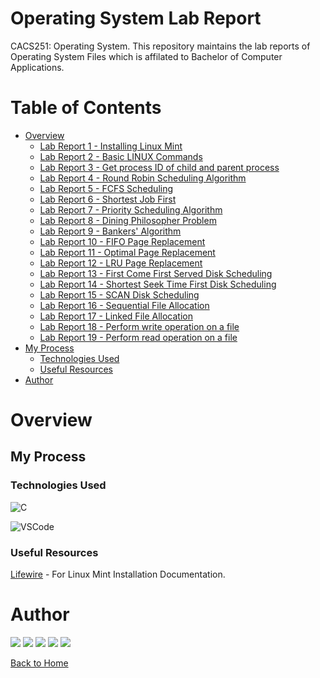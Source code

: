 # Operating System Lab Report

CACS251: Operating System.
This repository maintains the lab reports of Operating System Files which is affilated to Bachelor of Computer Applications.

# Table of Contents

- [Overview](#overview)
    - [Lab Report 1 - Installing Linux Mint](./src/Lab%20Report%2001/README.md)
    - [Lab Report 2 - Basic LINUX Commands](./src/Lab%20Report%2002/README.md)
    - [Lab Report 3 - Get process ID of child and parent process](./src/Lab%20Report%2003/README.md)
    - [Lab Report 4 - Round Robin Scheduling Algorithm](./src/Lab%20Report%2004/README.md) 
    - [Lab Report 5 - FCFS Scheduling](./src/Lab%20Report%2005/README.md)
    - [Lab Report 6 - Shortest Job First](./src/Lab%20Report%2006/main.c)
    - [Lab Report 7 - Priority Scheduling Algorithm](./src/Lab%20Report%2007/README.md) 
    - [Lab Report 8 - Dining Philosopher Problem](./src/Lab%20Report%2008/README.md) 
    - [Lab Report 9 - Bankers' Algorithm](./src/Lab%20Report%209/README.md) 
    - [Lab Report 10 - FIFO Page Replacement](./src/Lab%20Report%2010/README.md) 
    - [Lab Report 11 - Optimal Page Replacement](./src/Lab%20Report%2011/README.md) 
    - [Lab Report 12 - LRU Page Replacement](./src/Lab%20Report%2012/README.md) 
    - [Lab Report 13 - First Come First Served Disk Scheduling](./src/Lab%20Report%2013/README.md) 
    - [Lab Report 14 - Shortest Seek Time First Disk Scheduling](./src/Lab%20Report%2014/README.md) 
    - [Lab Report 15 - SCAN Disk Scheduling](./src/Lab%20Report%2015/README.md) 
    - [Lab Report 16 - Sequential File Allocation](./src/Lab%20Report%2016/README.md) 
    - [Lab Report 17 - Linked File Allocation](./src/Lab%20Report%2017/README.md) 
    - [Lab Report 18 - Perform write operation on a file](./src/Lab%20Report%2018/README.md)  
    - [Lab Report 19 - Perform read operation on a file](./src/Lab%20Report%2019/README.md)
- [My Process](#my-process)
    - [Technologies Used](#technologies-used)
    - [Useful Resources](#useful-resources)
- [Author](#author)

# Overview

## My Process

### Technologies Used

![C](https://img.shields.io/badge/MySQL-FF0000?style=for-the-badge&logo=C&logoColor=fff)

![VSCode](https://img.shields.io/badge/VSCode-FF7F00?style=for-the-badge&logo=visual-studio-code)

### Useful Resources

[Lifewire](https://www.lifewire.com/install-linux-mint-4173111) - For Linux Mint Installation Documentation.

# Author

[<img src="https://img.shields.io/badge/-Website-FFFF00?style=for-the-badge&logo=brave">][website]
[<img src="https://img.shields.io/badge/-Facebook-00FF00?style=for-the-badge&logo=facebook">][facebook]
[<img src="https://img.shields.io/badge/-Instagram-0000FF?style=for-the-badge&logo=instagram">][instagram]
[<img src="https://img.shields.io/badge/-Snapchat-4B0082?style=for-the-badge&logo=snapchat">][snapchat]
[<img src="https://img.shields.io/badge/-LinkedIn-8F00FF?style=for-the-badge&logo=linkedin">][linkedin]

[Back to Home](README.md)


[website]: https://www.kabirdeula.com.np 
[snapchat]: https://www.snapchat.com/add/king_dragon2018
[facebook]: http://facebook.com/kabirdeula167
[instagram]: https://instagram.com/king_dragon2021/
[linkedin]: https://www.linkedin.com/in/kabir-deula-33888a202/